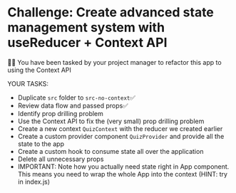 # Challenge: Create advanced state management system with useReducer + Context API

👨‍💼 You have been tasked by your project manager to refactor this app to using the Context API

YOUR TASKS:

- Duplicate `src` folder to `src-no-context`✅
- Review data flow and passed props✅
- Identify prop drilling problem
- Use the Context API to fix the (very small) prop drilling problem
- Create a new context `QuizContext` with the reducer we created earlier
- Create a custom provider component `QuizProvider` and provide all the state to the app
- Create a custom hook to consume state all over the application
- Delete all unnecessary props
- IMPORTANT: Note how you actually need state right in App component. This means you need to wrap the whole App into the context (HINT: try in index.js)
